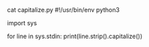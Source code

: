 cat capitalize.py
#!/usr/bin/env python3

import sys

for line in sys.stdin:
print(line.strip().capitalize())
